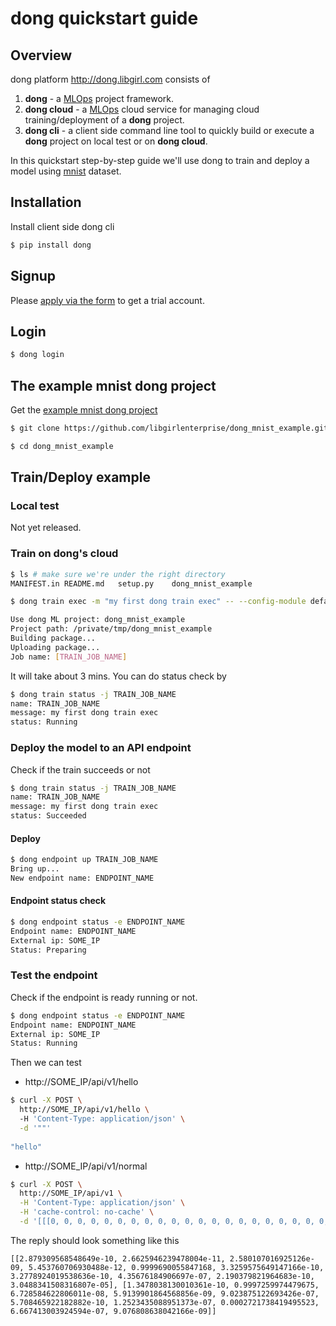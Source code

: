 # dong quickstart guide
## Overview
dong platform http://dong.libgirl.com consists of

1. **dong** - a [MLOps](https://en.wikipedia.org/wiki/MLOps) project framework.
2. **dong cloud** - a [MLOps](https://en.wikipedia.org/wiki/MLOps) cloud service for managing cloud training/deployment of a **dong** project. 
3. **dong cli** - a client side command line tool to quickly build or execute a **dong** project on local test or on **dong cloud**.

In this quickstart step-by-step guide we'll use dong to train and deploy a model using [mnist](https://en.wikipedia.org/wiki/MNIST_database) dataset.

## Installation
Install client side dong cli
```bash
$ pip install dong
```
## Signup
Please [apply via the form](https://dong.libgirl.com/#Getfree)  to get a trial account.

## Login
```sh
$ dong login
```
## The example mnist dong project
Get the [example mnist dong project](https://github.com/libgirlenterprise/dong_mnist_example)
```bash
$ git clone https://github.com/libgirlenterprise/dong_mnist_example.git
```
```bash
$ cd dong_mnist_example
```

## Train/Deploy example
### Local test

Not yet released.

### Train on dong's cloud
```bash
$ ls # make sure we're under the right directory
MANIFEST.in	README.md	setup.py	dong_mnist_example
```
```bash
$ dong train exec -m "my first dong train exec" -- --config-module default

Use dong ML project: dong_mnist_example
Project path: /private/tmp/dong_mnist_example
Building package...
Uploading package...
Job name: [TRAIN_JOB_NAME]
```

It will take about 3 mins. You can do status check by

```bash
$ dong train status -j TRAIN_JOB_NAME
name: TRAIN_JOB_NAME
message: my first dong train exec
status: Running
```

### Deploy the model to an API endpoint
Check if the train succeeds or not
```bash
$ dong train status -j TRAIN_JOB_NAME
name: TRAIN_JOB_NAME
message: my first dong train exec
status: Succeeded
```
#### Deploy
```bash
$ dong endpoint up TRAIN_JOB_NAME
Bring up...
New endpoint name: ENDPOINT_NAME
```
#### Endpoint status check
```bash
$ dong endpoint status -e ENDPOINT_NAME
Endpoint name: ENDPOINT_NAME
External ip: SOME_IP
Status: Preparing
```
### Test the endpoint
Check if the endpoint is ready running or not.
```bash
$ dong endpoint status -e ENDPOINT_NAME
Endpoint name: ENDPOINT_NAME
External ip: SOME_IP
Status: Running
```
Then we can test 

- http://SOME_IP/api/v1/hello
```bash
$ curl -X POST \  
  http://SOME_IP/api/v1/hello \ 
  -H 'Content-Type: application/json' \
  -d '""'
  
"hello"
```
- http://SOME_IP/api/v1/normal
```bash
$ curl -X POST \
  http://SOME_IP/api/v1 \
  -H 'Content-Type: application/json' \
  -H 'cache-control: no-cache' \
  -d '[[[0, 0, 0, 0, 0, 0, 0, 0, 0, 0, 0, 0, 0, 0, 0, 0, 0, 0, 0, 0, 0, 0, 0, 0, 0, 0, 0, 0], [0, 0, 0, 0, 0, 0, 0, 0, 0, 0, 0, 0, 0, 0, 0, 0, 0, 0, 0, 0, 0, 0, 0, 0, 0, 0, 0, 0], [0, 0, 0, 0, 0, 0, 0, 0, 0, 0, 0, 0, 0, 0, 0, 0, 0, 0, 0, 0, 0, 0, 0, 0, 0, 0, 0, 0], [0, 0, 0, 0, 0, 0, 0, 0, 0, 0, 0, 0, 0, 0, 0, 0, 0, 0, 0, 0, 0, 0, 0, 0, 0, 0, 0, 0], [0, 0, 0, 0, 0, 0, 0, 0, 0, 0, 0, 0, 0, 0, 0, 0, 0, 0, 0, 0, 0, 0, 0, 0, 0, 0, 0, 0], [0, 0, 0, 0, 0, 0, 0, 0, 0, 0, 50, 224, 0, 0, 0, 0, 0, 0, 0, 70, 29, 0, 0, 0, 0, 0, 0, 0], [0, 0, 0, 0, 0, 0, 0, 0, 0, 0, 121, 231, 0, 0, 0, 0, 0, 0, 0, 148, 168, 0, 0, 0, 0, 0, 0, 0], [0, 0, 0, 0, 0, 0, 0, 0, 0, 4, 195, 231, 0, 0, 0, 0, 0, 0, 0, 96, 210, 11, 0, 0, 0, 0, 0, 0], [0, 0, 0, 0, 0, 0, 0, 0, 0, 69, 252, 134, 0, 0, 0, 0, 0, 0, 0, 114, 252, 21, 0, 0, 0, 0, 0, 0], [0, 0, 0, 0, 0, 0, 0, 0, 45, 236, 217, 12, 0, 0, 0, 0, 0, 0, 0, 192, 252, 21, 0, 0, 0, 0, 0, 0], [0, 0, 0, 0, 0, 0, 0, 0, 168, 247, 53, 0, 0, 0, 0, 0, 0, 0, 18, 255, 253, 21, 0, 0, 0, 0, 0, 0], [0, 0, 0, 0, 0, 0, 0, 84, 242, 211, 0, 0, 0, 0, 0, 0, 0, 0, 141, 253, 189, 5, 0, 0, 0, 0, 0, 0], [0, 0, 0, 0, 0, 0, 0, 169, 252, 106, 0, 0, 0, 0, 0, 0, 0, 32, 232, 250, 66, 0, 0, 0, 0, 0, 0, 0], [0, 0, 0, 0, 0, 0, 15, 225, 252, 0, 0, 0, 0, 0, 0, 0, 0, 134, 252, 211, 0, 0, 0, 0, 0, 0, 0, 0], [0, 0, 0, 0, 0, 0, 22, 252, 164, 0, 0, 0, 0, 0, 0, 0, 0, 169, 252, 167, 0, 0, 0, 0, 0, 0, 0, 0], [0, 0, 0, 0, 0, 0, 9, 204, 209, 18, 0, 0, 0, 0, 0, 0, 22, 253, 253, 107, 0, 0, 0, 0, 0, 0, 0, 0], [0, 0, 0, 0, 0, 0, 0, 169, 252, 199, 85, 85, 85, 85, 129, 164, 195, 252, 252, 106, 0, 0, 0, 0, 0, 0, 0, 0], [0, 0, 0, 0, 0, 0, 0, 41, 170, 245, 252, 252, 252, 252, 232, 231, 251, 252, 252, 9, 0, 0, 0, 0, 0, 0, 0, 0], [0, 0, 0, 0, 0, 0, 0, 0, 0, 49, 84, 84, 84, 84, 0, 0, 161, 252, 252, 0, 0, 0, 0, 0, 0, 0, 0, 0], [0, 0, 0, 0, 0, 0, 0, 0, 0, 0, 0, 0, 0, 0, 0, 0, 127, 252, 252, 45, 0, 0, 0, 0, 0, 0, 0, 0], [0, 0, 0, 0, 0, 0, 0, 0, 0, 0, 0, 0, 0, 0, 0, 0, 128, 253, 253, 0, 0, 0, 0, 0, 0, 0, 0, 0], [0, 0, 0, 0, 0, 0, 0, 0, 0, 0, 0, 0, 0, 0, 0, 0, 127, 252, 252, 0, 0, 0, 0, 0, 0, 0, 0, 0], [0, 0, 0, 0, 0, 0, 0, 0, 0, 0, 0, 0, 0, 0, 0, 0, 135, 252, 244, 0, 0, 0, 0, 0, 0, 0, 0, 0], [0, 0, 0, 0, 0, 0, 0, 0, 0, 0, 0, 0, 0, 0, 0, 0, 232, 236, 111, 0, 0, 0, 0, 0, 0, 0, 0, 0], [0, 0, 0, 0, 0, 0, 0, 0, 0, 0, 0, 0, 0, 0, 0, 0, 179, 66, 0, 0, 0, 0, 0, 0, 0, 0, 0, 0], [0, 0, 0, 0, 0, 0, 0, 0, 0, 0, 0, 0, 0, 0, 0, 0, 0, 0, 0, 0, 0, 0, 0, 0, 0, 0, 0, 0], [0, 0, 0, 0, 0, 0, 0, 0, 0, 0, 0, 0, 0, 0, 0, 0, 0, 0, 0, 0, 0, 0, 0, 0, 0, 0, 0, 0], [0, 0, 0, 0, 0, 0, 0, 0, 0, 0, 0, 0, 0, 0, 0, 0, 0, 0, 0, 0, 0, 0, 0, 0, 0, 0, 0, 0]], [[0, 0, 0, 0, 0, 0, 0, 0, 0, 0, 0, 0, 0, 0, 0, 0, 0, 0, 0, 0, 0, 0, 0, 0, 0, 0, 0, 0], [0, 0, 0, 0, 0, 0, 0, 0, 0, 0, 0, 0, 0, 0, 0, 0, 0, 0, 0, 0, 0, 0, 0, 0, 0, 0, 0, 0], [0, 0, 0, 0, 0, 0, 0, 0, 0, 0, 0, 0, 0, 0, 0, 0, 0, 0, 0, 0, 0, 0, 0, 0, 0, 0, 0, 0], [0, 0, 0, 0, 0, 0, 0, 0, 0, 0, 0, 0, 0, 0, 0, 0, 0, 0, 0, 0, 0, 0, 0, 0, 0, 0, 0, 0], [0, 0, 0, 0, 0, 0, 0, 0, 0, 0, 0, 0, 0, 0, 0, 0, 0, 0, 0, 0, 0, 0, 0, 0, 0, 0, 0, 0], [0, 0, 0, 0, 0, 0, 0, 0, 0, 0, 0, 0, 0, 0, 0, 0, 77, 254, 107, 3, 0, 0, 0, 0, 0, 0, 0, 0], [0, 0, 0, 0, 0, 0, 0, 0, 0, 0, 0, 0, 0, 0, 0, 19, 227, 254, 254, 9, 0, 0, 0, 0, 0, 0, 0, 0], [0, 0, 0, 0, 0, 0, 0, 0, 0, 0, 0, 0, 0, 0, 0, 81, 254, 254, 165, 1, 0, 0, 0, 0, 0, 0, 0, 0], [0, 0, 0, 0, 0, 0, 0, 0, 0, 0, 0, 0, 0, 0, 7, 203, 254, 254, 73, 0, 0, 0, 0, 0, 0, 0, 0, 0], [0, 0, 0, 0, 0, 0, 0, 0, 0, 0, 0, 0, 0, 0, 53, 254, 254, 250, 0, 0, 0, 0, 0, 0, 0, 0, 0, 0], [0, 0, 0, 0, 0, 0, 0, 0, 0, 0, 0, 0, 0, 0, 134, 254, 254, 180, 0, 0, 0, 0, 0, 0, 0, 0, 0, 0], [0, 0, 0, 0, 0, 0, 0, 0, 0, 0, 0, 0, 0, 0, 196, 254, 248, 48, 0, 0, 0, 0, 0, 0, 0, 0, 0, 0], [0, 0, 0, 0, 0, 0, 0, 0, 0, 0, 0, 0, 0, 58, 254, 254, 237, 0, 0, 0, 0, 0, 0, 0, 0, 0, 0, 0], [0, 0, 0, 0, 0, 0, 0, 0, 0, 0, 0, 0, 0, 111, 254, 254, 132, 0, 0, 0, 0, 0, 0, 0, 0, 0, 0, 0], [0, 0, 0, 0, 0, 0, 0, 0, 0, 0, 0, 0, 0, 163, 254, 238, 28, 0, 0, 0, 0, 0, 0, 0, 0, 0, 0, 0], [0, 0, 0, 0, 0, 0, 0, 0, 0, 0, 0, 0, 60, 252, 254, 223, 0, 0, 0, 0, 0, 0, 0, 0, 0, 0, 0, 0], [0, 0, 0, 0, 0, 0, 0, 0, 0, 0, 0, 0, 79, 254, 254, 154, 0, 0, 0, 0, 0, 0, 0, 0, 0, 0, 0, 0], [0, 0, 0, 0, 0, 0, 0, 0, 0, 0, 0, 0, 163, 254, 238, 53, 0, 0, 0, 0, 0, 0, 0, 0, 0, 0, 0, 0], [0, 0, 0, 0, 0, 0, 0, 0, 0, 0, 0, 28, 252, 254, 210, 0, 0, 0, 0, 0, 0, 0, 0, 0, 0, 0, 0, 0], [0, 0, 0, 0, 0, 0, 0, 0, 0, 0, 0, 86, 254, 254, 131, 0, 0, 0, 0, 0, 0, 0, 0, 0, 0, 0, 0, 0], [0, 0, 0, 0, 0, 0, 0, 0, 0, 0, 0, 105, 254, 234, 20, 0, 0, 0, 0, 0, 0, 0, 0, 0, 0, 0, 0, 0], [0, 0, 0, 0, 0, 0, 0, 0, 0, 0, 0, 175, 254, 204, 5, 0, 0, 0, 0, 0, 0, 0, 0, 0, 0, 0, 0, 0], [0, 0, 0, 0, 0, 0, 0, 0, 0, 0, 5, 211, 254, 196, 0, 0, 0, 0, 0, 0, 0, 0, 0, 0, 0, 0, 0, 0], [0, 0, 0, 0, 0, 0, 0, 0, 0, 0, 3, 158, 254, 160, 0, 0, 0, 0, 0, 0, 0, 0, 0, 0, 0, 0, 0, 0], [0, 0, 0, 0, 0, 0, 0, 0, 0, 0, 0, 26, 157, 107, 0, 0, 0, 0, 0, 0, 0, 0, 0, 0, 0, 0, 0, 0], [0, 0, 0, 0, 0, 0, 0, 0, 0, 0, 0, 0, 0, 0, 0, 0, 0, 0, 0, 0, 0, 0, 0, 0, 0, 0, 0, 0], [0, 0, 0, 0, 0, 0, 0, 0, 0, 0, 0, 0, 0, 0, 0, 0, 0, 0, 0, 0, 0, 0, 0, 0, 0, 0, 0, 0], [0, 0, 0, 0, 0, 0, 0, 0, 0, 0, 0, 0, 0, 0, 0, 0, 0, 0, 0, 0, 0, 0, 0, 0, 0, 0, 0, 0]]]'
```
The reply should look something like this
```
[[2.879309568548649e-10, 2.6625946239478004e-11, 2.580107016925126e-09, 5.453760706930488e-12, 0.9999690055847168, 3.3259575649147166e-10, 3.2778924019538636e-10, 4.35676184906697e-07, 2.190379821964683e-10, 3.0488341508316807e-05], [1.3478038130010361e-10, 0.9997259974479675, 6.728584622806011e-08, 5.9139901864568856e-09, 9.023875122693426e-07, 5.708465922182882e-10, 1.2523435088951373e-07, 0.0002721738419495523, 6.667413003924594e-07, 9.076808638042166e-09]]
```
